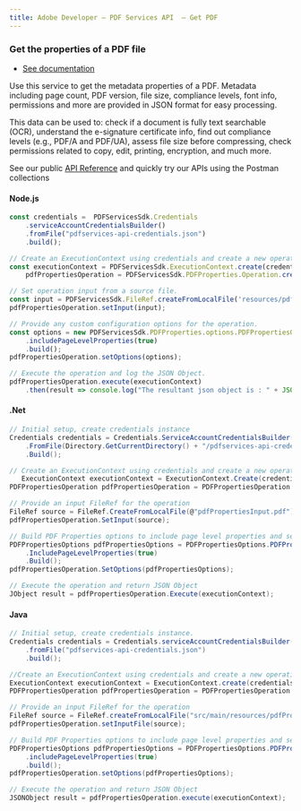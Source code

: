 ```yaml
---
title: Adobe Developer — PDF Services API  — Get PDF
---
```


<TextBlock slots="heading, buttons, text, text1, text2"  theme="dark" className="bgBlue"/>

### Get the properties of a PDF file

- [See documentation](https://www.adobe.com/go/pdftoolsapi_doc)

Use this service to get the metadata properties of a PDF. Metadata including page count, PDF version, file size, compliance levels, font info, permissions and more are provided in JSON format for easy processing.

This data can be used to: check if a document is fully text searchable (OCR), understand the e-signature certificate info, find out compliance levels (e.g., PDF/A and PDF/UA), assess file size before compressing, check permissions related to copy, edit, printing, encryption, and much more.


See our public [API Reference](https://documentcloud.adobe.com/document-services/index.html#post-pdfProperties) and quickly try our APIs using the Postman collections


<CodeBlock slots="heading, code" repeat="3" languages="js,.net,java" />


#### Node.js

```js
const credentials =  PDFServicesSdk.Credentials
	.serviceAccountCredentialsBuilder()
	.fromFile("pdfservices-api-credentials.json")
	.build();

// Create an ExecutionContext using credentials and create a new operation instance.
const executionContext = PDFServicesSdk.ExecutionContext.create(credentials),
	pdfPropertiesOperation = PDFServicesSdk.PDFProperties.Operation.createNew();

// Set operation input from a source file.
const input = PDFServicesSdk.FileRef.createFromLocalFile('resources/pdfPropertiesInput.pdf');
pdfPropertiesOperation.setInput(input);

// Provide any custom configuration options for the operation.
const options = new PDFServicesSdk.PDFProperties.options.PDFPropertiesOptions.Builder()
	.includePageLevelProperties(true)
	.build();
pdfPropertiesOperation.setOptions(options);

// Execute the operation and log the JSON Object.
pdfPropertiesOperation.execute(executionContext)
	.then(result => console.log("The resultant json object is : " + JSON.stringify(result)))

```

#### .Net

```c#
// Initial setup, create credentials instance
Credentials credentials = Credentials.ServiceAccountCredentialsBuilder()
    .FromFile(Directory.GetCurrentDirectory() + "/pdfservices-api-credentials.json")
    .Build();

// Create an ExecutionContext using credentials and create a new operation instance
   ExecutionContext executionContext = ExecutionContext.Create(credentials);
PDFPropertiesOperation pdfPropertiesOperation = PDFPropertiesOperation.CreateNew();

// Provide an input FileRef for the operation
FileRef source = FileRef.CreateFromLocalFile(@"pdfPropertiesInput.pdf");
pdfPropertiesOperation.SetInput(source);

// Build PDF Properties options to include page level properties and set them into the operation
PDFPropertiesOptions pdfPropertiesOptions = PDFPropertiesOptions.PDFPropertiesOptionsBuilder()
    .IncludePageLevelProperties(true)
    .Build();
pdfPropertiesOperation.SetOptions(pdfPropertiesOptions);

// Execute the operation and return JSON Object
JObject result = pdfPropertiesOperation.Execute(executionContext);
```

#### Java

```java
// Initial setup, create credentials instance.
Credentials credentials = Credentials.serviceAccountCredentialsBuilder()
    .fromFile("pdfservices-api-credentials.json")
    .build();

//Create an ExecutionContext using credentials and create a new operation instance.
ExecutionContext executionContext = ExecutionContext.create(credentials);
PDFPropertiesOperation pdfPropertiesOperation = PDFPropertiesOperation.createNew();

// Provide an input FileRef for the operation
FileRef source = FileRef.createFromLocalFile("src/main/resources/pdfPropertiesInput.pdf");
pdfPropertiesOperation.setInputFile(source);

// Build PDF Properties options to include page level properties and set them into the operation
PDFPropertiesOptions pdfPropertiesOptions = PDFPropertiesOptions.PDFPropertiesOptionsBuilder()
    .includePageLevelProperties(true)
    .build();
pdfPropertiesOperation.setOptions(pdfPropertiesOptions);

// Execute the operation and return JSON Object
JSONObject result = pdfPropertiesOperation.execute(executionContext);

```
